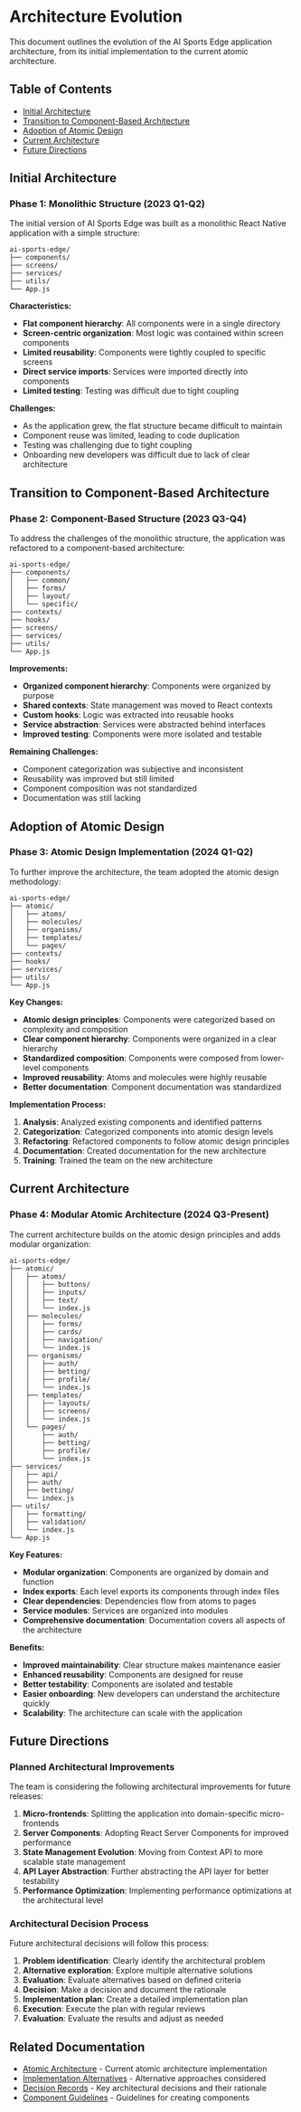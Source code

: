 # Architecture Evolution

This document outlines the evolution of the AI Sports Edge application architecture, from its initial implementation to the current atomic architecture.

## Table of Contents

- [Initial Architecture](#initial-architecture)
- [Transition to Component-Based Architecture](#transition-to-component-based-architecture)
- [Adoption of Atomic Design](#adoption-of-atomic-design)
- [Current Architecture](#current-architecture)
- [Future Directions](#future-directions)

## Initial Architecture

### Phase 1: Monolithic Structure (2023 Q1-Q2)

The initial version of AI Sports Edge was built as a monolithic React Native application with a simple structure:

```
ai-sports-edge/
├── components/
├── screens/
├── services/
├── utils/
└── App.js
```

**Characteristics:**

- **Flat component hierarchy**: All components were in a single directory
- **Screen-centric organization**: Most logic was contained within screen components
- **Limited reusability**: Components were tightly coupled to specific screens
- **Direct service imports**: Services were imported directly into components
- **Limited testing**: Testing was difficult due to tight coupling

**Challenges:**

- As the application grew, the flat structure became difficult to maintain
- Component reuse was limited, leading to code duplication
- Testing was challenging due to tight coupling
- Onboarding new developers was difficult due to lack of clear architecture

## Transition to Component-Based Architecture

### Phase 2: Component-Based Structure (2023 Q3-Q4)

To address the challenges of the monolithic structure, the application was refactored to a component-based architecture:

```
ai-sports-edge/
├── components/
│   ├── common/
│   ├── forms/
│   ├── layout/
│   └── specific/
├── contexts/
├── hooks/
├── screens/
├── services/
├── utils/
└── App.js
```

**Improvements:**

- **Organized component hierarchy**: Components were organized by purpose
- **Shared contexts**: State management was moved to React contexts
- **Custom hooks**: Logic was extracted into reusable hooks
- **Service abstraction**: Services were abstracted behind interfaces
- **Improved testing**: Components were more isolated and testable

**Remaining Challenges:**

- Component categorization was subjective and inconsistent
- Reusability was improved but still limited
- Component composition was not standardized
- Documentation was still lacking

## Adoption of Atomic Design

### Phase 3: Atomic Design Implementation (2024 Q1-Q2)

To further improve the architecture, the team adopted the atomic design methodology:

```
ai-sports-edge/
├── atomic/
│   ├── atoms/
│   ├── molecules/
│   ├── organisms/
│   ├── templates/
│   └── pages/
├── contexts/
├── hooks/
├── services/
├── utils/
└── App.js
```

**Key Changes:**

- **Atomic design principles**: Components were categorized based on complexity and composition
- **Clear component hierarchy**: Components were organized in a clear hierarchy
- **Standardized composition**: Components were composed from lower-level components
- **Improved reusability**: Atoms and molecules were highly reusable
- **Better documentation**: Component documentation was standardized

**Implementation Process:**

1. **Analysis**: Analyzed existing components and identified patterns
2. **Categorization**: Categorized components into atomic design levels
3. **Refactoring**: Refactored components to follow atomic design principles
4. **Documentation**: Created documentation for the new architecture
5. **Training**: Trained the team on the new architecture

## Current Architecture

### Phase 4: Modular Atomic Architecture (2024 Q3-Present)

The current architecture builds on the atomic design principles and adds modular organization:

```
ai-sports-edge/
├── atomic/
│   ├── atoms/
│   │   ├── buttons/
│   │   ├── inputs/
│   │   ├── text/
│   │   └── index.js
│   ├── molecules/
│   │   ├── forms/
│   │   ├── cards/
│   │   ├── navigation/
│   │   └── index.js
│   ├── organisms/
│   │   ├── auth/
│   │   ├── betting/
│   │   ├── profile/
│   │   └── index.js
│   ├── templates/
│   │   ├── layouts/
│   │   ├── screens/
│   │   └── index.js
│   └── pages/
│       ├── auth/
│       ├── betting/
│       ├── profile/
│       └── index.js
├── services/
│   ├── api/
│   ├── auth/
│   ├── betting/
│   └── index.js
├── utils/
│   ├── formatting/
│   ├── validation/
│   └── index.js
└── App.js
```

**Key Features:**

- **Modular organization**: Components are organized by domain and function
- **Index exports**: Each level exports its components through index files
- **Clear dependencies**: Dependencies flow from atoms to pages
- **Service modules**: Services are organized into modules
- **Comprehensive documentation**: Documentation covers all aspects of the architecture

**Benefits:**

- **Improved maintainability**: Clear structure makes maintenance easier
- **Enhanced reusability**: Components are designed for reuse
- **Better testability**: Components are isolated and testable
- **Easier onboarding**: New developers can understand the architecture quickly
- **Scalability**: The architecture can scale with the application

## Future Directions

### Planned Architectural Improvements

The team is considering the following architectural improvements for future releases:

1. **Micro-frontends**: Splitting the application into domain-specific micro-frontends
2. **Server Components**: Adopting React Server Components for improved performance
3. **State Management Evolution**: Moving from Context API to more scalable state management
4. **API Layer Abstraction**: Further abstracting the API layer for better testability
5. **Performance Optimization**: Implementing performance optimizations at the architectural level

### Architectural Decision Process

Future architectural decisions will follow this process:

1. **Problem identification**: Clearly identify the architectural problem
2. **Alternative exploration**: Explore multiple alternative solutions
3. **Evaluation**: Evaluate alternatives based on defined criteria
4. **Decision**: Make a decision and document the rationale
5. **Implementation plan**: Create a detailed implementation plan
6. **Execution**: Execute the plan with regular reviews
7. **Evaluation**: Evaluate the results and adjust as needed

## Related Documentation

- [Atomic Architecture](../core-concepts/atomic-architecture.md) - Current atomic architecture implementation
- [Implementation Alternatives](implementation-alternatives.md) - Alternative approaches considered
- [Decision Records](decision-records.md) - Key architectural decisions and their rationale
- [Component Guidelines](../implementation-guides/component-guidelines.md) - Guidelines for creating components
